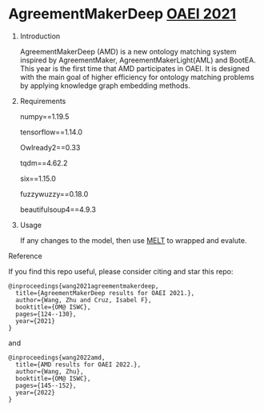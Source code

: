 # AgreementMakerDeep [OAEI 2021](http://disi.unitn.it/~pavel/om2021/papers/oaei21_paper3.pdf)

1. Introduction

   AgreementMakerDeep (AMD) is a new ontology matching system inspired by AgreementMaker, AgreementMakerLight(AML) and BootEA. This year is the first time that AMD participates    in OAEI. It is designed with the main goal of higher efficiency for ontology matching problems by applying knowledge graph embedding methods.

2. Requirements

   numpy==1.19.5

   tensorflow==1.14.0

   Owlready2==0.33

   tqdm==4.62.2

   six==1.15.0

   fuzzywuzzy==0.18.0

   beautifulsoup4==4.9.3

3. Usage

    If any changes to the model, then use [MELT](http://oaei.ontologymatching.org/2021/melt/index.html) to wrapped and evalute.

Reference

   If you find this repo useful, please consider citing and star this repo:
```
@inproceedings{wang2021agreementmakerdeep,
  title={AgreementMakerDeep results for OAEI 2021.},
  author={Wang, Zhu and Cruz, Isabel F},
  booktitle={OM@ ISWC},
  pages={124--130},
  year={2021}
}
```
and 
```
@inproceedings{wang2022amd,
  title={AMD results for OAEI 2022.},
  author={Wang, Zhu},
  booktitle={OM@ ISWC},
  pages={145--152},
  year={2022}
}
```
